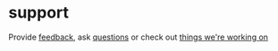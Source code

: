 # support
Provide [feedback](https://github.com/hercules-ci/support/issues/new), ask [questions](https://github.com/hercules-ci/support/issues/new) or check out [things we're working on](https://github.com/hercules-ci/support/issues)
